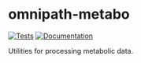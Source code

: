 # omnipath-metabo

[![Tests][badge-tests]][link-tests]
[![Documentation][badge-docs]][link-docs]

[badge-tests]: https://img.shields.io/github/actions/workflow/status/saezlab/omnipath-metabo/test.yaml?branch=main
[link-tests]: https://github.com/saezlab/omnipath-metabo/actions/workflows/test.yml
[badge-docs]: https://img.shields.io/readthedocs/omnipath-metabo
[link-docs]: https://omnipath-metabo.readthedocs.io

Utilities for processing metabolic data.
